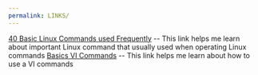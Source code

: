 ```yaml
---
permalink: LINKS/
---
```


[40 Basic Linux Commands used Frequently](https://linuxopsys.com/topics/basic-linux-commands) -- This link helps me learn about important Linux command that usually used when operating Linux commands
[Basics VI Commands](https://www.cs.colostate.edu/helpdocs/vi.html) -- This link helps me learn about how to use a VI commands
